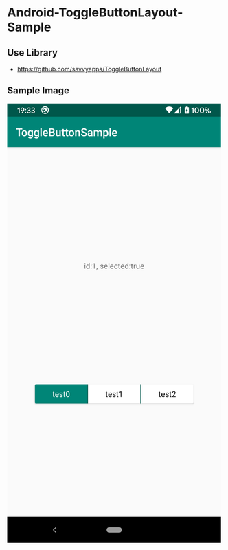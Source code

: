 # Android-ToggleButtonLayout-Sample

## Use Library

- <https://github.com/savvyapps/ToggleButtonLayout>

## Sample Image

![sample_image](./sample_image.png)
